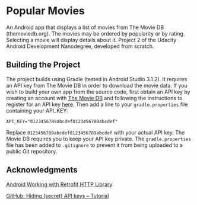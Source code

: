 # Popular Movies

An Android app that displays a list of movies from The Movie DB (themoviedb.org). The movies may be ordered by popularity or by rating. Selecting a movie will display details about it. Project 2 of the Udacity Android Development Nanodegree, developed from scratch.

## Building the Project

The project builds using Gradle (tested in Android Studio 3.1.2). It requires an API key from The Movie DB in order to download the movie data. If you wish to build your own app from the source code, first obtain an API key by creating an account with [The Movie DB](https://www.themoviedb.org/) and following the instructions to register for an API key [here](https://developers.themoviedb.org/3/getting-started/introduction). Then add a line to your `gradle.properties` file containing your API_KEY:

```
API_KEY="0123456789abcdef0123456789abcdef"
```

Replace `0123456789abcdef0123456789abcdef` with your actual API key. The Movie DB requires you to keep your API key private. The `gradle.properties` file has been added to `.gitignore` to prevent it from being uploaded to a public Git repository. 

## Acknowledgments

[Android Working with Retrofit HTTP Library](https://www.androidhive.info/2016/05/android-working-with-retrofit-http-library/)

[GitHub: Hiding (secret) API keys – Tutorial](https://richardroseblog.wordpress.com/2016/05/29/hiding-secret-api-keys-from-git/)
